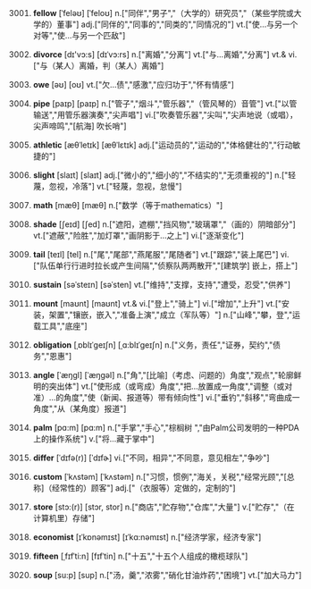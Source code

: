 3001. **fellow**
[ˈfeləʊ]  [ˈfeloʊ]
n.["同伴","男子","（大学的）研究员","（某些学院或大学的）董事"]  adj.["同伴的","同事的","同类的","同情况的"]  vt.["使…与另一个对等","使…与另一个匹敌"]  

3002. **divorce**
[dɪ'vɔ:s]  [dɪˈvɔ:rs]
n.["离婚","分离"]  vt.["与…离婚","分离"]  vt.& vi.["与（某人）离婚，判（某人）离婚"]  

3003. **owe**
[əʊ]  [oʊ]
vt.["欠…债","感激","应归功于","怀有情感"]  

3004. **pipe**
[paɪp]  [paɪp]
n.["管子","烟斗","管乐器","（管风琴的）音管"]  vt.["以管输送","用管乐器演奏","尖声唱"]  vi.["吹奏管乐器","尖叫","尖声地说（或唱），尖声啼鸣","[航海] 吹长哨"]  

3005. **athletic**
[æθˈletɪk]  [æθˈlɛtɪk]
adj.["运动员的","运动的","体格健壮的","行动敏捷的"]  

3006. **slight**
[slaɪt]  [slaɪt]
adj.["微小的","细小的","不结实的","无须重视的"]  n.["轻蔑，忽视，冷落"]  vt.["轻蔑，忽视，怠慢"]  

3007. **math**
[mæθ]  [mæθ]
n.["数学（等于mathematics）"]  

3008. **shade**
[ʃeɪd]  [ʃed]
n.["遮阳，遮棚","挡风物","玻璃罩","（画的）阴暗部分"]  vt.["遮蔽","险胜","加灯罩","画阴影于…之上"]  vi.["逐渐变化"]  

3009. **tail**
[teɪl]  [tel]
n.["尾","尾部","燕尾服","尾随者"]  vt.["跟踪","装上尾巴"]  vi.["队伍单行行进时拉长或产生间隔","侦察队两两散开","[建筑学] 嵌上，搭上"]  

3010. **sustain**
[səˈsteɪn]  [səˈsten]
vt.["维持","支撑，支持","遭受，忍受","供养"]  

3011. **mount**
[maʊnt]  [maʊnt]
vt.& vi.["登上","骑上"]  vi.["增加","上升"]  vt.["安装，架置","镶嵌，嵌入","准备上演","成立（军队等）"]  n.["山峰","攀，登","运载工具","底座"]  

3012. **obligation**
[ˌɒblɪˈgeɪʃn]  [ˌɑ:blɪˈgeɪʃn]
n.["义务，责任","证券，契约","债务","恩惠"]  

3013. **angle**
[ˈæŋgl]  [ˈæŋɡəl]
n.["角","[比喻]（考虑、问题的）角度","观点","轮廓鲜明的突出体"]  vt.["使形成（或弯成）角度","把…放置成一角度","调整（或对准）…的角度","使（新闻、报道等）带有倾向性"]  vi.["垂钓","斜移","弯曲成一角度","从（某角度）报道"]  

3014. **palm**
[pɑ:m]  [pɑ:m]
n.["手掌","手心","棕榈树 ","由Palm公司发明的一种PDA上的操作系统"]  v.["将…藏于掌中"]  

3015. **differ**
[ˈdɪfə(r)]  [ˈdɪfɚ]
vi.["不同，相异","不同意，意见相左","争吵"]  

3016. **custom**
[ˈkʌstəm]  [ˈkʌstəm]
n.["习惯，惯例","海关，关税","经常光顾","[总称]（经常性的）顾客"]  adj.["（衣服等）定做的，定制的"]  

3017. **store**
[stɔ:(r)]  [stɔr, stor]
n.["商店","贮存物","仓库","大量"]  v.["贮存","（在计算机里）存储"]  

3018. **economist**
[ɪˈkɒnəmɪst]  [ɪˈkɑ:nəmɪst]
n.["经济学家，经济专家"]  

3019. **fifteen**
[ˌfɪfˈti:n]  [fɪfˈtin]
n.["十五","十五个人组成的橄榄球队"]  

3020. **soup**
[su:p]  [sup]
n.["汤，羹","浓雾","硝化甘油炸药","困境"]  vt.["加大马力"]  

